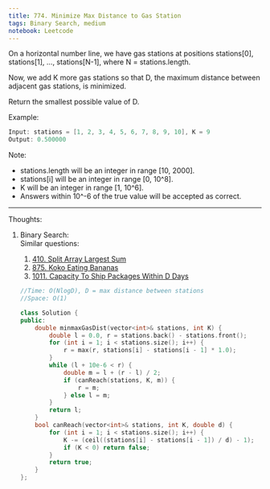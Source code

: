 ```yaml
---
title: 774. Minimize Max Distance to Gas Station
tags: Binary Search, medium
notebook: Leetcode
---
```


On a horizontal number line, we have gas stations at positions stations[0], stations[1], ..., stations[N-1], where N = stations.length.

Now, we add K more gas stations so that D, the maximum distance between adjacent gas stations, is minimized.

Return the smallest possible value of D.

Example:
```c++
Input: stations = [1, 2, 3, 4, 5, 6, 7, 8, 9, 10], K = 9
Output: 0.500000
```
Note:

- stations.length will be an integer in range [10, 2000].
- stations[i] will be an integer in range [0, 10^8].
- K will be an integer in range [1, 10^6].
- Answers within 10^-6 of the true value will be accepted as correct.

----------
Thoughts:
1. Binary Search: \
    Similar questions:
    1. [410. Split Array Largest Sum](https://leetcode.com/problems/split-array-largest-sum)
    2. [875. Koko Eating Bananas](https://leetcode.com/problems/koko-eating-bananas/)
    3. [1011. Capacity To Ship Packages Within D Days](https://leetcode.com/problems/capacity-to-ship-packages-within-d-days/)

    ```c++
    //Time: O(NlogD), D = max distance between stations
    //Space: O(1)
    
    class Solution {
    public:
        double minmaxGasDist(vector<int>& stations, int K) {
            double l = 0.0, r = stations.back() - stations.front();
            for (int i = 1; i < stations.size(); i++) {
                r = max(r, stations[i] - stations[i - 1] * 1.0);
            }
            while (l + 10e-6 < r) {
                double m = l + (r - l) / 2;
                if (canReach(stations, K, m)) {
                    r = m;
                } else l = m;
            }
            return l;
        }
        bool canReach(vector<int>& stations, int K, double d) {
            for (int i = 1; i < stations.size(); i++) {
                K -= (ceil((stations[i] - stations[i - 1]) / d) - 1);    
                if (K < 0) return false;
            }
            return true;
        }
    };
    ```
